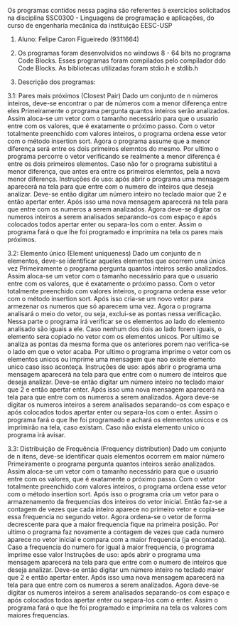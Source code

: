   Os programas contidos nessa pagina são referentes à exercicios solicitados na disciplina SSC0300 - Linguagens de programação e aplicações, do curso de engenharia mecânica da instituição EESC-USP


1. Aluno: Felipe Caron Figueiredo (9311664)

2. Os programas foram desenvolvidos no windows 8 - 64 bits no programa Code Blocks. Esses programas foram compilados pelo compilador ddo Code Blocks. As bibliotecas utilizadas foram stdio.h e stdlib.h

3. Descrição dos programas:

  3.1: Pares mais próximos (Closest Pair) 
  Dado um conjunto de n números inteiros, deve-se encontrar o par de números com a menor diferença entre eles
  Primeiramente o programa pergunta quantos inteiros serão analizados. Assim aloca-se um vetor com o tamanho necessário para que o usuario entre com os valores, que é exatamente o próximo passo. Com o vetor totalmente preenchido com valores inteiros, o programa ordena esse vetor com o método insertion sort. Agora o programa assume que a menor diferença será entre os dois primeiros elemntos do mesmo. Por ultimo o programa percorre o vetor verificando se realmente a menor diferença é entre os dois primeiros elementos. Caso não for o programa subistitui a menor diferença, que antes era entre os primeiros elemntos, pela a nova menor diferença.
  Instruções de uso: após abrir o programa uma mensagem aparecerá na tela para que entre com o numero de inteiros que deseja analizar. Deve-se então digitar um número inteiro no teclado maior que 2 e então apertar enter. Após isso uma nova mensagem aparecerá na tela para que entre com os numeros a serem analizados. Agora deve-se digitar os numeros inteiros a serem analisados separando-os com espaço e após colocados todos apertar enter ou separa-los com o enter. Assim o programa fará o que lhe foi programado e imprimira na tela os pares mais próximos. 
 
 3.2: Elemento único (Element uniqueness) 
 Dado um conjunto de n elementos, deve-se identificar aqueles elementos que ocorrem uma única vez
 Primeiramente o programa pergunta quantos inteiros serão analizados. Assim aloca-se um vetor com o tamanho necessário para que o usuario entre com os valores, que é exatamente o próximo passo. Com o vetor totalmente preenchido com valores inteiros, o programa ordena esse vetor com o método insertion sort. Após isso cria-se um novo vetor para armezenar os numeros que só aparecem uma vez. Agora o programa analisará o meio do vetor, ou seja, exclui-se as pontas nessa verificação. Nessa parte o programa irá verificar se os elementos ao lado do elemento analisado são iguais a ele. Caso nenhum dos dois ao lado forem iguais, o elemento sera copiado no vetor com os elementos unicos. Por ultimo se analiza as pontas da mesma forma que os anteriores porem nao verifica-se o lado em que o vetor acaba. Por ultimo o programa imprime o vetor com os elementos unicos ou imprime uma mensagem que nao existe elemento unico caso isso aconteça.
 Instruções de uso: após abrir o programa uma mensagem aparecerá na tela para que entre com o numero de inteiros que deseja analizar. Deve-se então digitar um número inteiro no teclado maior que 2 e então apertar enter. Após isso uma nova mensagem aparecerá na tela para que entre com os numeros a serem analizados. Agora deve-se digitar os numeros inteiros a serem analisados separando-os com espaço e após colocados todos apertar enter ou separa-los com o enter. Assim o programa fará o que lhe foi programado e achará os elementos unicos e os imprimirão na tela, caso existam. Caso não exista elemento unico o programa irá avisar.
 
 3.3: Distribuição de Frequência (Frequency distribution) 
 Dado um conjunto de n itens, deve-se identificar quais elementos ocorrem em maior número
 Primeiramente o programa pergunta quantos inteiros serão analizados. Assim aloca-se um vetor com o tamanho necessário para que o usuario entre com os valores, que é exatamente o próximo passo. Com o vetor totalmente preenchido com valores inteiros, o programa ordena esse vetor com o método insertion sort. Após isso o programa cria um vetor para o armazenamento da frequencias dos inteiros do vetor inicial. Então faz-se a contagem de vezes que cada inteiro aparece no primeiro vetor e copia-se essa frequencia no segundo vetor. Agora ordena-se o vetor de forma decrescente para que a maior frequencia fique na primeira posição. Por ultimo o programa faz novamente a contagem de vezes que cada numero aparece no vetor inicial e compara com a maior frequencia (ja encontada). Caso a frequencia do numero for igual à maior frequencia, o programa imprime esse valor
 Instruções de uso: após abrir o programa uma mensagem aparecerá na tela para que entre com o numero de inteiros que deseja analizar. Deve-se então digitar um número inteiro no teclado maior que 2 e então apertar enter. Após isso uma nova mensagem aparecerá na tela para que entre com os numeros a serem analizados. Agora deve-se digitar os numeros inteiros a serem analisados separando-os com espaço e após colocados todos apertar enter ou separa-los com o enter. Assim o programa fará o que lhe foi programado e imprimira na tela os valores com maiores frequencias.
